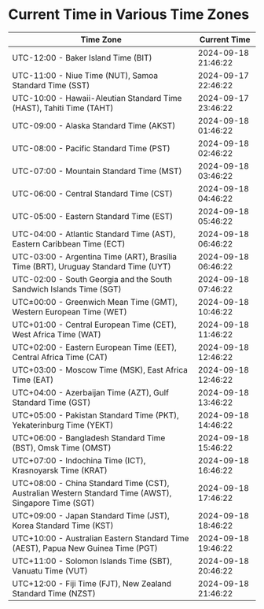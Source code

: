 # Current Time in Various Time Zones

| Time Zone | Current Time |
|-----------|--------------|
| UTC-12:00 - Baker Island Time (BIT) | 2024-09-18 21:46:22 |
| UTC-11:00 - Niue Time (NUT), Samoa Standard Time (SST) | 2024-09-17 22:46:22 |
| UTC-10:00 - Hawaii-Aleutian Standard Time (HAST), Tahiti Time (TAHT) | 2024-09-17 23:46:22 |
| UTC-09:00 - Alaska Standard Time (AKST) | 2024-09-18 01:46:22 |
| UTC-08:00 - Pacific Standard Time (PST) | 2024-09-18 02:46:22 |
| UTC-07:00 - Mountain Standard Time (MST) | 2024-09-18 03:46:22 |
| UTC-06:00 - Central Standard Time (CST) | 2024-09-18 04:46:22 |
| UTC-05:00 - Eastern Standard Time (EST) | 2024-09-18 05:46:22 |
| UTC-04:00 - Atlantic Standard Time (AST), Eastern Caribbean Time (ECT) | 2024-09-18 06:46:22 |
| UTC-03:00 - Argentina Time (ART), Brasília Time (BRT), Uruguay Standard Time (UYT) | 2024-09-18 06:46:22 |
| UTC-02:00 - South Georgia and the South Sandwich Islands Time (SGT) | 2024-09-18 07:46:22 |
| UTC±00:00 - Greenwich Mean Time (GMT), Western European Time (WET) | 2024-09-18 10:46:22 |
| UTC+01:00 - Central European Time (CET), West Africa Time (WAT) | 2024-09-18 11:46:22 |
| UTC+02:00 - Eastern European Time (EET), Central Africa Time (CAT) | 2024-09-18 12:46:22 |
| UTC+03:00 - Moscow Time (MSK), East Africa Time (EAT) | 2024-09-18 12:46:22 |
| UTC+04:00 - Azerbaijan Time (AZT), Gulf Standard Time (GST) | 2024-09-18 13:46:22 |
| UTC+05:00 - Pakistan Standard Time (PKT), Yekaterinburg Time (YEKT) | 2024-09-18 14:46:22 |
| UTC+06:00 - Bangladesh Standard Time (BST), Omsk Time (OMST) | 2024-09-18 15:46:22 |
| UTC+07:00 - Indochina Time (ICT), Krasnoyarsk Time (KRAT) | 2024-09-18 16:46:22 |
| UTC+08:00 - China Standard Time (CST), Australian Western Standard Time (AWST), Singapore Time (SGT) | 2024-09-18 17:46:22 |
| UTC+09:00 - Japan Standard Time (JST), Korea Standard Time (KST) | 2024-09-18 18:46:22 |
| UTC+10:00 - Australian Eastern Standard Time (AEST), Papua New Guinea Time (PGT) | 2024-09-18 19:46:22 |
| UTC+11:00 - Solomon Islands Time (SBT), Vanuatu Time (VUT) | 2024-09-18 20:46:22 |
| UTC+12:00 - Fiji Time (FJT), New Zealand Standard Time (NZST) | 2024-09-18 21:46:22 |
